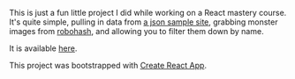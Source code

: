 This is just a fun little project I did while working on a React mastery course. It's quite simple, pulling in data from [a json sample site](https://jsonplaceholder.typicode.com/users), grabbing monster images from [robohash](https://robohash.org), and allowing you to filter them down by name.

It is available [here](https://cbeck.github.io/monsters-rolodex/).

This project was bootstrapped with [Create React App](https://github.com/facebook/create-react-app).
